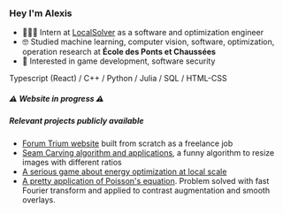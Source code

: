 ### Hey I'm Alexis

- 👨🏽‍💻 Intern at [LocalSolver](https://www.localsolver.com) as a software and optimization engineer
- 🤓 Studied machine learning, computer vision, software, optimization, operation research at **École des Ponts et Chaussées**
- 🧐 Interested in game development, software security

Typescript (React) / C++ / Python / Julia / SQL / HTML-CSS 

##### ⚠️ Website in progress ⚠️

##### Relevant projects publicly available

- [Forum Trium website](https://forum-trium.com) built from scratch as a freelance job
- [Seam Carving algorithm and applications](https://github.com/MisterGado/SeamCarving), a funny algorithm to resize images with different ratios
- [A serious game about energy optimization at local scale](https://github.com/MisterGado/microgrid-manager)
- [A pretty application of Poisson's equation](https://github.com/MisterGado/FFT_Poisson). Problem solved with fast Fourier transform and applied to contrast augmentation and smooth overlays.
